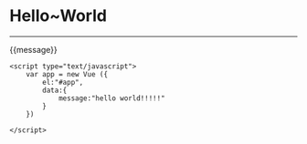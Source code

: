 <!DOCTYPE html>
<html lang="en">
<head>
    <meta charset="UTF-8">
    <script type="text/javascript" src="Vue.js"></script>
    <title>HELLO WORLD</title>
</head>
<body>
    <h1>Hello~World</h1>
    <hr>
    <div id="app">
        {{message}}
    </div>

    <script type="text/javascript">
        var app = new Vue ({
            el:"#app",
            data:{
                message:"hello world!!!!!"
            }
        })
            
    </script>
</body>
</html>
